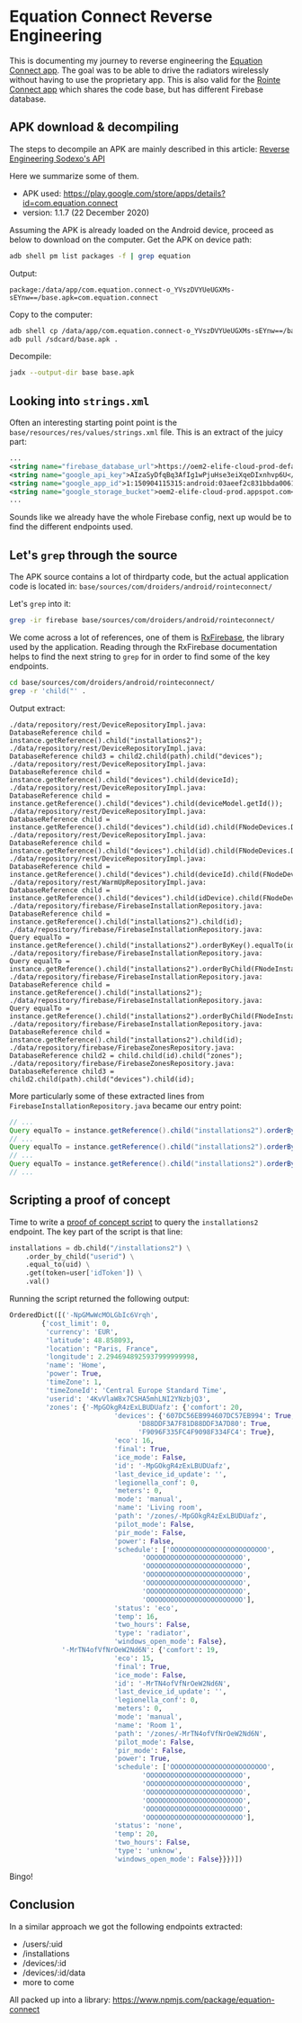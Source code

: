 # Equation Connect Reverse Engineering

This is documenting my journey to reverse engineering the
[Equation Connect app](https://play.google.com/store/apps/details?id=com.equation.connect).
The goal was to be able to drive the radiators wirelessly without having to use the proprietary app.
This is also valid for the
[Rointe Connect app](https://play.google.com/store/apps/details?id=com.droiders.android.rointeconnect)
which shares the code base, but has different Firebase database.


## APK download & decompiling
The steps to decompile an APK are mainly described in this article:
[Reverse Engineering Sodexo's API](https://medium.com/@andre.miras/reverse-engineering-sodexos-api-d13710b7bf0d)

Here we summarize some of them.

- APK used: https://play.google.com/store/apps/details?id=com.equation.connect
- version: 1.1.7 (22 December 2020)

Assuming the APK is already loaded on the Android device, proceed as below to download on the computer.
Get the APK on device path:
```sh
adb shell pm list packages -f | grep equation
```
Output:
```
package:/data/app/com.equation.connect-o_YVszDVYUeUGXMs-sEYnw==/base.apk=com.equation.connect
```
Copy to the computer:
```sh
adb shell cp /data/app/com.equation.connect-o_YVszDVYUeUGXMs-sEYnw==/base.apk /sdcard/
adb pull /sdcard/base.apk .
```
Decompile:
```sh
jadx --output-dir base base.apk
```

## Looking into `strings.xml`
Often an interesting starting point point is the `base/resources/res/values/strings.xml` file.
This is an extract of the juicy part:
```xml
...
<string name="firebase_database_url">https://oem2-elife-cloud-prod-default-rtdb.firebaseio.com</string>
<string name="google_api_key">AIzaSyDfqBq3AfIg1wPjuHse3eiXqeDIxnhvp6U</string>
<string name="google_app_id">1:150904115315:android:03aeef2c831bbda0061a06</string>
<string name="google_storage_bucket">oem2-elife-cloud-prod.appspot.com</string>
...
```
Sounds like we already have the whole Firebase config, next up would be to find the different
endpoints used.

## Let's `grep` through the source
The APK source contains a lot of thirdparty code, but the actual application code is located in:
`base/sources/com/droiders/android/rointeconnect/`

Let's `grep` into it:
```sh
grep -ir firebase base/sources/com/droiders/android/rointeconnect/
```
We come across a lot of references, one of them is [RxFirebase](https://github.com/FrangSierra/RxFirebase),
the library used by the application.
Reading through the RxFirebase documentation helps to find the next string to `grep` for in order
to find some of the key endpoints.
```sh
cd base/sources/com/droiders/android/rointeconnect/
grep -r 'child("' .
```
Output extract:
```
./data/repository/rest/DeviceRepositoryImpl.java:        DatabaseReference child = instance.getReference().child("installations2");
./data/repository/rest/DeviceRepositoryImpl.java:        DatabaseReference child3 = child2.child(path).child("devices");
./data/repository/rest/DeviceRepositoryImpl.java:        DatabaseReference child = instance.getReference().child("devices").child(deviceId);
./data/repository/rest/DeviceRepositoryImpl.java:        DatabaseReference child = instance.getReference().child("devices").child(deviceModel.getId());
./data/repository/rest/DeviceRepositoryImpl.java:        DatabaseReference child = instance.getReference().child("devices").child(id).child(FNodeDevices.DATA).child("power");
./data/repository/rest/DeviceRepositoryImpl.java:        DatabaseReference child = instance.getReference().child("devices").child(id).child(FNodeDevices.DATA).child("temp");
./data/repository/rest/DeviceRepositoryImpl.java:        DatabaseReference child = instance.getReference().child("devices").child(deviceId).child(FNodeDevices.DATA);
./data/repository/rest/WarmUpRepositoryImpl.java:        DatabaseReference child = instance.getReference().child("devices").child(idDevice).child(FNodeDevices.DATA).child(FNodeDevices.NODE_TEMP_PROBE);
./data/repository/firebase/FirebaseInstallationRepository.java:        DatabaseReference child = instance.getReference().child("installations2").child(id);
./data/repository/firebase/FirebaseInstallationRepository.java:        Query equalTo = instance.getReference().child("installations2").orderByKey().equalTo(id);
./data/repository/firebase/FirebaseInstallationRepository.java:        Query equalTo = instance.getReference().child("installations2").orderByChild(FNodeInstallation.NODE_USER_ID).equalTo(userId);
./data/repository/firebase/FirebaseInstallationRepository.java:        DatabaseReference child = instance.getReference().child("installations2");
./data/repository/firebase/FirebaseInstallationRepository.java:        Query equalTo = instance.getReference().child("installations2").orderByChild(FNodeInstallation.NODE_USER_ID).equalTo(id);
./data/repository/firebase/FirebaseInstallationRepository.java:        DatabaseReference child = instance.getReference().child("installations2").child(id);
./data/repository/firebase/FirebaseZonesRepository.java:        DatabaseReference child2 = child.child(id).child("zones");
./data/repository/firebase/FirebaseZonesRepository.java:        DatabaseReference child3 = child2.child(path).child("devices").child(id);
```
More particularly some of these extracted lines from `FirebaseInstallationRepository.java` became our entry point:
```java
// ...
Query equalTo = instance.getReference().child("installations2").orderByKey().equalTo(id);
// ...
Query equalTo = instance.getReference().child("installations2").orderByChild(FNodeInstallation.NODE_USER_ID).equalTo(userId);
// ...
Query equalTo = instance.getReference().child("installations2").orderByChild(FNodeInstallation.NODE_USER_ID).equalTo(id);
// ...
```

## Scripting a proof of concept
Time to write a [proof of concept script](poc.py) to query the `installations2` endpoint.
The key part of the script is that line:
```python
installations = db.child("/installations2") \
    .order_by_child("userid") \
    .equal_to(uid) \
    .get(token=user['idToken']) \
    .val()
```
Running the script returned the following output:
```python
OrderedDict([('-NpGMwWcMOLGbIc6Vrqh',
        {'cost_limit': 0,
         'currency': 'EUR',
         'latitude': 48.858093,
         'location': "Paris, France",
         'longitude': 2.2946948925937999999998,
         'name': 'Home',
         'power': True,
         'timeZone': 1,
         'timeZoneId': 'Central Europe Standard Time',
         'userid': '4KvVlaW8x7CSHA5mhLNI2YNzbjQ3',
         'zones': {'-MpGOkgR4zExLBUDUafz': {'comfort': 20,
                          'devices': {'607DC56EB994607DC57EB994': True,
                                'D88DDF3A7F81D88DDF3A7D80': True,
                                'F9096F335FC4F9098F334FC4': True},
                          'eco': 16,
                          'final': True,
                          'ice_mode': False,
                          'id': '-MpGOkgR4zExLBUDUafz',
                          'last_device_id_update': '',
                          'legionella_conf': 0,
                          'meters': 0,
                          'mode': 'manual',
                          'name': 'Living room',
                          'path': '/zones/-MpGOkgR4zExLBUDUafz',
                          'pilot_mode': False,
                          'pir_mode': False,
                          'power': False,
                          'schedule': ['OOOOOOOOOOOOOOOOOOOOOOOO',
                                 'OOOOOOOOOOOOOOOOOOOOOOOO',
                                 'OOOOOOOOOOOOOOOOOOOOOOOO',
                                 'OOOOOOOOOOOOOOOOOOOOOOOO',
                                 'OOOOOOOOOOOOOOOOOOOOOOOO',
                                 'OOOOOOOOOOOOOOOOOOOOOOOO',
                                 'OOOOOOOOOOOOOOOOOOOOOOOO'],
                          'status': 'eco',
                          'temp': 16,
                          'two_hours': False,
                          'type': 'radiator',
                          'windows_open_mode': False},
             '-MrTN4ofVfNrOeW2Nd6N': {'comfort': 19,
                          'eco': 15,
                          'final': True,
                          'ice_mode': False,
                          'id': '-MrTN4ofVfNrOeW2Nd6N',
                          'last_device_id_update': '',
                          'legionella_conf': 0,
                          'meters': 0,
                          'mode': 'manual',
                          'name': 'Room 1',
                          'path': '/zones/-MrTN4ofVfNrOeW2Nd6N',
                          'pilot_mode': False,
                          'pir_mode': False,
                          'power': True,
                          'schedule': ['OOOOOOOOOOOOOOOOOOOOOOOO',
                                 'OOOOOOOOOOOOOOOOOOOOOOOO',
                                 'OOOOOOOOOOOOOOOOOOOOOOOO',
                                 'OOOOOOOOOOOOOOOOOOOOOOOO',
                                 'OOOOOOOOOOOOOOOOOOOOOOOO',
                                 'OOOOOOOOOOOOOOOOOOOOOOOO',
                                 'OOOOOOOOOOOOOOOOOOOOOOOO'],
                          'status': 'none',
                          'temp': 20,
                          'two_hours': False,
                          'type': 'unknow',
                          'windows_open_mode': False}}})])
```
Bingo!

## Conclusion
In a similar approach we got the following endpoints extracted:
- /users/:uid
- /installations
- /devices/:id
- /devices/:id/data
- more to come

All packed up into a library:
https://www.npmjs.com/package/equation-connect
